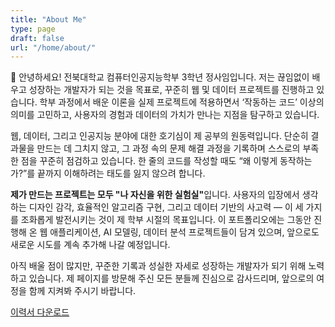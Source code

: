 ```yaml
---
title: "About Me"
type: page
draft: false
url: "/home/about/"
---
```

👋 안녕하세요! 전북대학교 컴퓨터인공지능학부 3학년 정사임입니다.
저는 끊임없이 배우고 성장하는 개발자가 되는 것을 목표로, 꾸준히 웹 및 데이터 프로젝트를 진행하고 있습니다. 학부 과정에서 배운 이론을 실제 프로젝트에 적용하면서 ‘작동하는 코드’ 이상의 의미를 고민하고, 사용자의 경험과 데이터의 가치가 만나는 지점을 탐구하고 있습니다.

웹, 데이터, 그리고 인공지능 분야에 대한 호기심이 제 공부의 원동력입니다. 단순히 결과물을 만드는 데 그치지 않고, 그 과정 속의 문제 해결 과정을 기록하며 스스로의 부족한 점을 꾸준히 점검하고 있습니다. 한 줄의 코드를 작성할 때도 “왜 이렇게 동작하는가?”를 끝까지 이해하려는 태도를 잃지 않으려 합니다.

<strong>제가 만드는 프로젝트는 모두 "나 자신을 위한 실험실"</strong>입니다. 사용자의 입장에서 생각하는 디자인 감각, 효율적인 알고리즘 구현, 그리고 데이터 기반의 사고력 — 이 세 가지를 조화롭게 발전시키는 것이 제 학부 시절의 목표입니다. 이 포트폴리오에는 그동안 진행해 온 웹 애플리케이션, AI 모델링, 데이터 분석 프로젝트들이 담겨 있으며, 앞으로도 새로운 시도를 계속 추가해 나갈 예정입니다.

아직 배울 점이 많지만, 꾸준한 기록과 성실한 자세로 성장하는 개발자가 되기 위해 노력하고 있습니다. 제 페이지를 방문해 주신 모든 분들께 진심으로 감사드리며, 앞으로의 여정을 함께 지켜봐 주시기 바랍니다.

[이력서 다운로드](/files/resume.pdf)